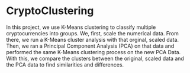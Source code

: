 # CryptoClustering

In this project, we use K-Means clustering to classify multiple cryptocurrencies into groups. We, first, scale the numerical data. From there, we run a K-Means cluster analysis with that orginal, scaled data. Then, we ran a Principal Component Analysis (PCA) on that data and performed the same K-Means clustering process on the new PCA Data. With this, we compare the clusters between the original, scaled data and the PCA data to find similarities and differences.
